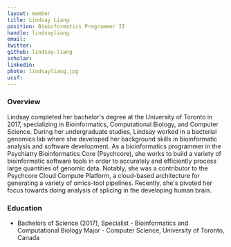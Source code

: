 ```yaml
---
layout: member
title: Lindsay Liang
position: Bioinformatics Programmer II
handle: lindsayliang
email: 
twitter:
github: lindsay-liang
scholar: 
linkedin: 
photo: lindsayliang.jpg
ucsf: 
---
```


### Overview
Lindsay completed her bachelor's degree at the University of Toronto in 2017, specializing in Bioinformatics, Computational Biology, and Computer Science. During her undergraduate studies, Lindsay worked in a bacterial genomics lab where she developed her background skills in bioinformatic analysis and software development. As a bioinformatics programmer in the Psychiatry Bioinformatics Core (Psychcore), she works to build a variety of bioinformatic software tools in order to accurately and efficiently process large quantities of genomic data. Notably, she was a contributor to the Psychcore Cloud Compute Platform, a cloud-based architecture for generating a variety of omics-tool pipelines. Recently, she's pivoted her focus towards doing analysis of splicing in the developing human brain. 

### Education
- Bachelors of Science (2017), Specialist - Bioinformatics and Computational Biology Major - Computer Science, University of Toronto, Canada
